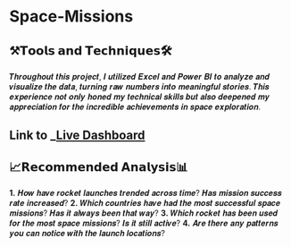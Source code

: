 # Space-Missions

## ⚒️𝗧𝗼𝗼𝗹𝘀 𝗮𝗻𝗱 𝗧𝗲𝗰𝗵𝗻𝗶𝗾𝘂𝗲𝘀🛠️
𝑻𝒉𝒓𝒐𝒖𝒈𝒉𝒐𝒖𝒕 𝒕𝒉𝒊𝒔 𝒑𝒓𝒐𝒋𝒆𝒄𝒕, 𝑰 𝒖𝒕𝒊𝒍𝒊𝒛𝒆𝒅 𝑬𝒙𝒄𝒆𝒍 𝒂𝒏𝒅 𝑷𝒐𝒘𝒆𝒓 𝑩𝑰 𝒕𝒐 𝒂𝒏𝒂𝒍𝒚𝒛𝒆 𝒂𝒏𝒅 𝒗𝒊𝒔𝒖𝒂𝒍𝒊𝒛𝒆 𝒕𝒉𝒆 𝒅𝒂𝒕𝒂, 𝒕𝒖𝒓𝒏𝒊𝒏𝒈 𝒓𝒂𝒘 𝒏𝒖𝒎𝒃𝒆𝒓𝒔 𝒊𝒏𝒕𝒐 𝒎𝒆𝒂𝒏𝒊𝒏𝒈𝒇𝒖𝒍 𝒔𝒕𝒐𝒓𝒊𝒆𝒔. 𝑻𝒉𝒊𝒔 𝒆𝒙𝒑𝒆𝒓𝒊𝒆𝒏𝒄𝒆 𝒏𝒐𝒕 𝒐𝒏𝒍𝒚 𝒉𝒐𝒏𝒆𝒅 𝒎𝒚 𝒕𝒆𝒄𝒉𝒏𝒊𝒄𝒂𝒍 𝒔𝒌𝒊𝒍𝒍𝒔 𝒃𝒖𝒕 𝒂𝒍𝒔𝒐 𝒅𝒆𝒆𝒑𝒆𝒏𝒆𝒅 𝒎𝒚 𝒂𝒑𝒑𝒓𝒆𝒄𝒊𝒂𝒕𝒊𝒐𝒏 𝒇𝒐𝒓 𝒕𝒉𝒆 𝒊𝒏𝒄𝒓𝒆𝒅𝒊𝒃𝒍𝒆 𝒂𝒄𝒉𝒊𝒆𝒗𝒆𝒎𝒆𝒏𝒕𝒔 𝒊𝒏 𝒔𝒑𝒂𝒄𝒆 𝒆𝒙𝒑𝒍𝒐𝒓𝒂𝒕𝒊𝒐𝒏.

## Link to _[Live Dashboard](https://app.powerbi.com/view?r=eyJrIjoiZjQ0Y2I3YmQtODY0Mi00YjQ3LTgxNjUtYzRlOWFkZmI4YjczIiwidCI6ImM2ZTU0OWIzLTVmNDUtNDAzMi1hYWU5LWQ0MjQ0ZGM1YjJjNCJ9)

## 📈𝗥𝗲𝗰𝗼𝗺𝗺𝗲𝗻𝗱𝗲𝗱 𝗔𝗻𝗮𝗹𝘆𝘀𝗶𝘀📊
   
**1.** 𝑯𝒐𝒘 𝒉𝒂𝒗𝒆 𝒓𝒐𝒄𝒌𝒆𝒕 𝒍𝒂𝒖𝒏𝒄𝒉𝒆𝒔 𝒕𝒓𝒆𝒏𝒅𝒆𝒅 𝒂𝒄𝒓𝒐𝒔𝒔 𝒕𝒊𝒎𝒆? 𝑯𝒂𝒔 𝒎𝒊𝒔𝒔𝒊𝒐𝒏 𝒔𝒖𝒄𝒄𝒆𝒔𝒔 𝒓𝒂𝒕𝒆 𝒊𝒏𝒄𝒓𝒆𝒂𝒔𝒆𝒅?
**2.** 𝑾𝒉𝒊𝒄𝒉 𝒄𝒐𝒖𝒏𝒕𝒓𝒊𝒆𝒔 𝒉𝒂𝒗𝒆 𝒉𝒂𝒅 𝒕𝒉𝒆 𝒎𝒐𝒔𝒕 𝒔𝒖𝒄𝒄𝒆𝒔𝒔𝒇𝒖𝒍 𝒔𝒑𝒂𝒄𝒆 𝒎𝒊𝒔𝒔𝒊𝒐𝒏𝒔? 𝑯𝒂𝒔 𝒊𝒕 𝒂𝒍𝒘𝒂𝒚𝒔 𝒃𝒆𝒆𝒏 𝒕𝒉𝒂𝒕 𝒘𝒂𝒚?
**3.** 𝑾𝒉𝒊𝒄𝒉 𝒓𝒐𝒄𝒌𝒆𝒕 𝒉𝒂𝒔 𝒃𝒆𝒆𝒏 𝒖𝒔𝒆𝒅 𝒇𝒐𝒓 𝒕𝒉𝒆 𝒎𝒐𝒔𝒕 𝒔𝒑𝒂𝒄𝒆 𝒎𝒊𝒔𝒔𝒊𝒐𝒏𝒔? 𝑰𝒔 𝒊𝒕 𝒔𝒕𝒊𝒍𝒍 𝒂𝒄𝒕𝒊𝒗𝒆?
**4.** 𝑨𝒓𝒆 𝒕𝒉𝒆𝒓𝒆 𝒂𝒏𝒚 𝒑𝒂𝒕𝒕𝒆𝒓𝒏𝒔 𝒚𝒐𝒖 𝒄𝒂𝒏 𝒏𝒐𝒕𝒊𝒄𝒆 𝒘𝒊𝒕𝒉 𝒕𝒉𝒆 𝒍𝒂𝒖𝒏𝒄𝒉 𝒍𝒐𝒄𝒂𝒕𝒊𝒐𝒏𝒔?
